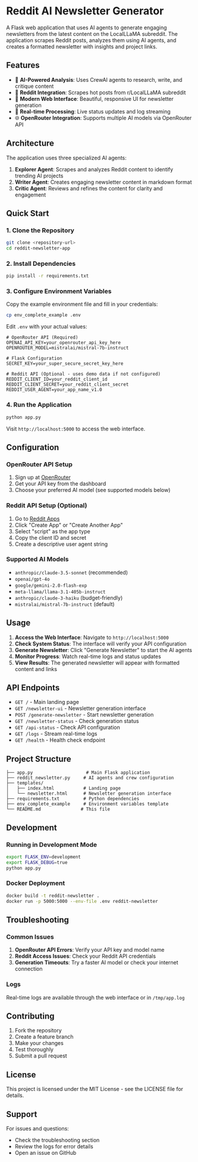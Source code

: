 # Reddit AI Newsletter Generator

A Flask web application that uses AI agents to generate engaging newsletters from the latest content on the LocalLLaMA subreddit. The application scrapes Reddit posts, analyzes them using AI agents, and creates a formatted newsletter with insights and project links.

## Features

- 🤖 **AI-Powered Analysis**: Uses CrewAI agents to research, write, and critique content
- 📰 **Reddit Integration**: Scrapes hot posts from r/LocalLLaMA subreddit
- 🎨 **Modern Web Interface**: Beautiful, responsive UI for newsletter generation
- 🔄 **Real-time Processing**: Live status updates and log streaming
- 🌐 **OpenRouter Integration**: Supports multiple AI models via OpenRouter API

## Architecture

The application uses three specialized AI agents:

1. **Explorer Agent**: Scrapes and analyzes Reddit content to identify trending AI projects
2. **Writer Agent**: Creates engaging newsletter content in markdown format
3. **Critic Agent**: Reviews and refines the content for clarity and engagement

## Quick Start

### 1. Clone the Repository
```bash
git clone <repository-url>
cd reddit-newsletter-app
```

### 2. Install Dependencies
```bash
pip install -r requirements.txt
```

### 3. Configure Environment Variables
Copy the example environment file and fill in your credentials:
```bash
cp env_complete_example .env
```

Edit `.env` with your actual values:
```env
# OpenRouter API (Required)
OPENAI_API_KEY=your_openrouter_api_key_here
OPENROUTER_MODEL=mistralai/mistral-7b-instruct

# Flask Configuration
SECRET_KEY=your_super_secure_secret_key_here

# Reddit API (Optional - uses demo data if not configured)
REDDIT_CLIENT_ID=your_reddit_client_id
REDDIT_CLIENT_SECRET=your_reddit_client_secret
REDDIT_USER_AGENT=your_app_name_v1.0
```

### 4. Run the Application
```bash
python app.py
```

Visit `http://localhost:5000` to access the web interface.

## Configuration

### OpenRouter API Setup
1. Sign up at [OpenRouter](https://openrouter.ai/)
2. Get your API key from the dashboard
3. Choose your preferred AI model (see supported models below)

### Reddit API Setup (Optional)
1. Go to [Reddit Apps](https://www.reddit.com/prefs/apps)
2. Click "Create App" or "Create Another App"
3. Select "script" as the app type
4. Copy the client ID and secret
5. Create a descriptive user agent string

### Supported AI Models
- `anthropic/claude-3.5-sonnet` (recommended)
- `openai/gpt-4o`
- `google/gemini-2.0-flash-exp`
- `meta-llama/llama-3.1-405b-instruct`
- `anthropic/claude-3-haiku` (budget-friendly)
- `mistralai/mistral-7b-instruct` (default)

## Usage

1. **Access the Web Interface**: Navigate to `http://localhost:5000`
2. **Check System Status**: The interface will verify your API configuration
3. **Generate Newsletter**: Click "Generate Newsletter" to start the AI agents
4. **Monitor Progress**: Watch real-time logs and status updates
5. **View Results**: The generated newsletter will appear with formatted content and links

## API Endpoints

- `GET /` - Main landing page
- `GET /newsletter-ui` - Newsletter generation interface
- `POST /generate-newsletter` - Start newsletter generation
- `GET /newsletter-status` - Check generation status
- `GET /api-status` - Check API configuration
- `GET /logs` - Stream real-time logs
- `GET /health` - Health check endpoint

## Project Structure

```
├── app.py                    # Main Flask application
├── reddit_newsletter.py     # AI agents and crew configuration
├── templates/
│   ├── index.html           # Landing page
│   └── newsletter.html      # Newsletter generation interface
├── requirements.txt         # Python dependencies
├── env_complete_example     # Environment variables template
└── README.md               # This file
```

## Development

### Running in Development Mode
```bash
export FLASK_ENV=development
export FLASK_DEBUG=true
python app.py
```

### Docker Deployment
```bash
docker build -t reddit-newsletter .
docker run -p 5000:5000 --env-file .env reddit-newsletter
```

## Troubleshooting

### Common Issues

1. **OpenRouter API Errors**: Verify your API key and model name
2. **Reddit Access Issues**: Check your Reddit API credentials
3. **Generation Timeouts**: Try a faster AI model or check your internet connection

### Logs
Real-time logs are available through the web interface or in `/tmp/app.log`

## Contributing

1. Fork the repository
2. Create a feature branch
3. Make your changes
4. Test thoroughly
5. Submit a pull request

## License

This project is licensed under the MIT License - see the LICENSE file for details.

## Support

For issues and questions:
- Check the troubleshooting section
- Review the logs for error details
- Open an issue on GitHub
